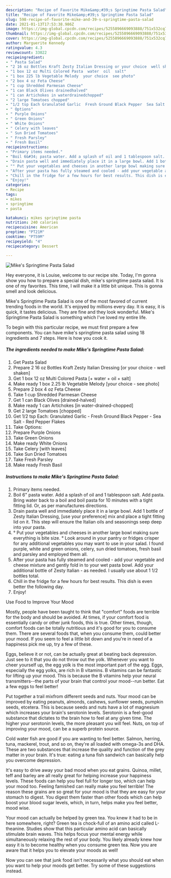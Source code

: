 ```yaml
---
description: "Recipe of Favorite Mike&amp;#39;s Springtime Pasta Salad"
title: "Recipe of Favorite Mike&amp;#39;s Springtime Pasta Salad"
slug: 598-recipe-of-favorite-mike-and-39-s-springtime-pasta-salad
date: 2021-01-13T17:53:38.986Z
image: https://img-global.cpcdn.com/recipes/5255896669093888/751x532cq70/mikes-springtime-pasta-salad-recipe-main-photo.jpg
thumbnail: https://img-global.cpcdn.com/recipes/5255896669093888/751x532cq70/mikes-springtime-pasta-salad-recipe-main-photo.jpg
cover: https://img-global.cpcdn.com/recipes/5255896669093888/751x532cq70/mikes-springtime-pasta-salad-recipe-main-photo.jpg
author: Marguerite Kennedy
ratingvalue: 4.3
reviewcount: 33022
recipeingredient:
- " Pasta Salad"
- "2 16 oz Bottles Kraft Zesty Italian Dressing or your choice  well shaken"
- "1 box 12 oz Multi Colored Pasta  water  oil  salt"
- "1 box 225 lb Vegetable Melody  your choice  see photo"
- "2 box 4 oz Feta Cheese"
- "1 cup Shredded Parmesan Cheese"
- "1 can Black Olives drainedhalved"
- "1 can Artichokes in waterdrainedchopped"
- "2 large Tomatoes chopped"
- "1/2 tsp Each Granulated Garlic  Fresh Ground Black Pepper  Sea Salt  Red Pepper Flakes"
- " Options"
- " Purple Onions"
- " Green Onions"
- " White Onions"
- " Celery with leaves"
- " Sun Dried Tomatoes"
- " Fresh Parsley"
- " Fresh Basil"
recipeinstructions:
- "Primary items needed."
- "Boil 6&#34; pasta water. Add a splash of oil and 1 tablespoon salt. Add pasta. Bring water back to a boil and boil pasta for 10 minutes with a tight fitting lid. Or, as per manufactures directions."
- "Drain pasta well and immediately place it in a large bowl. Add 1 bottle of Zesty Italian Dressing, [use your preference] mix and place a tight fitting lid on it. This step will ensure the Italian oils and seasonings seep deep into your pasta."
- "° Put your vegetables and cheeses in another large bowl making sure everything is bite size.                                 ° Look around in your pantry or fridges crisper for any additional vegetables you may want to use in your salad. I found purple, white and green onions, celery, sun dried tomatoes, fresh basil and parsley and employed them all."
- "After your pasta has fully steamed and cooled - add your vegetable and cheese mixture and gently fold in to your wet pasta bowl. Add your additional bottle of Zesty Italian - as needed. I usually use about 1 1/2 bottles total."
- "Chill in the fridge for a few hours for best results. This dish is even better the following day."
- "Enjoy!"
categories:
- Recipe
tags:
- mikes
- springtime
- pasta

katakunci: mikes springtime pasta 
nutrition: 240 calories
recipecuisine: American
preptime: "PT21M"
cooktime: "PT59M"
recipeyield: "4"
recipecategory: Dessert

---
```



![Mike&#39;s Springtime Pasta Salad](https://img-global.cpcdn.com/recipes/5255896669093888/751x532cq70/mikes-springtime-pasta-salad-recipe-main-photo.jpg)

Hey everyone, it is Louise, welcome to our recipe site. Today, I'm gonna show you how to prepare a special dish, mike&#39;s springtime pasta salad. It is one of my favorites. This time, I will make it a little bit unique. This is gonna smell and look delicious.



Mike&#39;s Springtime Pasta Salad is one of the most favored of current trending foods in the world. It's enjoyed by millions every day. It is easy, it is quick, it tastes delicious. They are fine and they look wonderful. Mike&#39;s Springtime Pasta Salad is something which I've loved my entire life.


To begin with this particular recipe, we must first prepare a few components. You can have mike&#39;s springtime pasta salad using 18 ingredients and 7 steps. Here is how you cook it.

<!--inarticleads1-->

##### The ingredients needed to make Mike&#39;s Springtime Pasta Salad:

1. Get  Pasta Salad
1. Prepare 2 16 oz Bottles Kraft Zesty Italian Dressing [or your choice - well shaken]
1. Get 1 box 12 oz Multi Colored Pasta [+ water + oil + salt]
1. Make ready 1 box 2.25 lb Vegetable Melody  [your choice - see photo]
1. Prepare 2 box 4 oz Feta Cheese
1. Take 1 cup Shredded Parmesan Cheese
1. Get 1 can Black Olives [drained-halved]
1. Make ready 1 can Artichokes [in water-drained-chopped]
1. Get 2 large Tomatoes [chopped]
1. Get 1/2 tsp Each: Granulated Garlic - Fresh Ground Black Pepper - Sea Salt - Red Pepper Flakes
1. Take  Options:
1. Prepare  Purple Onions
1. Take  Green Onions
1. Make ready  White Onions
1. Take  Celery [with leaves]
1. Take  Sun Dried Tomatoes
1. Take  Fresh Parsley
1. Make ready  Fresh Basil




<!--inarticleads2-->

##### Instructions to make Mike&#39;s Springtime Pasta Salad:

1. Primary items needed.
1. Boil 6&#34; pasta water. Add a splash of oil and 1 tablespoon salt. Add pasta. Bring water back to a boil and boil pasta for 10 minutes with a tight fitting lid. Or, as per manufactures directions.
1. Drain pasta well and immediately place it in a large bowl. Add 1 bottle of Zesty Italian Dressing, [use your preference] mix and place a tight fitting lid on it. This step will ensure the Italian oils and seasonings seep deep into your pasta.
1. ° Put your vegetables and cheeses in another large bowl making sure everything is bite size.                                 ° Look around in your pantry or fridges crisper for any additional vegetables you may want to use in your salad. I found purple, white and green onions, celery, sun dried tomatoes, fresh basil and parsley and employed them all.
1. After your pasta has fully steamed and cooled - add your vegetable and cheese mixture and gently fold in to your wet pasta bowl. Add your additional bottle of Zesty Italian - as needed. I usually use about 1 1/2 bottles total.
1. Chill in the fridge for a few hours for best results. This dish is even better the following day.
1. Enjoy!




Use Food to Improve Your Mood


Mostly, people have been taught to think that "comfort" foods are terrible for the body and should be avoided. At times, if your comfort food is essentially candy or other junk foods, this is true. Other times, though, comfort foods can be totally nutritious and it's good for you to consume them. There are several foods that, when you consume them, could better your mood. If you seem to feel a little bit down and you're in need of a happiness pick me up, try a few of these.

Eggs, believe it or not, can be actually great at beating back depression. Just see to it that you do not throw out the yolk. Whenever you want to cheer yourself up, the egg yolk is the most important part of the egg. Eggs, especially the egg yolks, are rich in B vitamins. B vitamins can be fantastic for lifting up your mood. This is because the B vitamins help your neural transmitters--the parts of your brain that control your mood--run better. Eat a few eggs to feel better!

Put together a trail mixfrom different seeds and nuts. Your mood can be improved by eating peanuts, almonds, cashews, sunflower seeds, pumpkin seeds, etcetera. This is because seeds and nuts have a lot of magnesium which increases your brain's serotonin levels. Serotonin is a feel-good substance that dictates to the brain how to feel at any given time. The higher your serotonin levels, the more pleasant you will feel. Nuts, on top of improving your mood, can be a superb protein source.

Cold water fish are good if you are wanting to feel better. Salmon, herring, tuna, mackerel, trout, and so on, they're all loaded with omega-3s and DHA. These are two substances that increase the quality and function of the grey matter in your brain. It's true: eating a tuna fish sandwich can basically help you overcome depression. 

It's easy to drive away your bad mood when you eat grains. Quinoa, millet, teff and barley are all really great for helping increase your happiness levels. These foods can help you feel full for longer too, which can help your mood too. Feeling famished can really make you feel terrible! The reason these grains are so great for your mood is that they are easy for your stomach to digest. You digest them faster than other foods which can help boost your blood sugar levels, which, in turn, helps make you feel better, mood wise.

Your mood can actually be helped by green tea. You knew it had to be in here somewhere, right? Green tea is chock-full of an amino acid called L-theanine. Studies show that this particular amino acid can basically stimulate brain waves. This helps focus your mental energy while simultaneously relaxing the rest of your body. You likely already knew how easy it is to become healthy when you consume green tea. Now you are aware that it helps you to elevate your moods as well!

Now you can see that junk food isn't necessarily what you should eat when you want to help your moods get better. Try  some  of  these  suggestions  instead.

